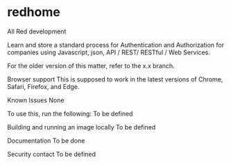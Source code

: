 # redhome
All Red development

Learn and store a standard process for Authentication and Authorization for companies using Javascript, json, API / REST/ RESTful / Web Services.

For the older version of this matter, refer to the x.x branch.

Browser support
This is supposed to work in the latest versions of Chrome, Safari, Firefox, and Edge.

Known Issues
None

To use this, run the following:
To be defined 

Building and running an image locally
To be defined

Documentation
To be done

Security contact
To be defined
